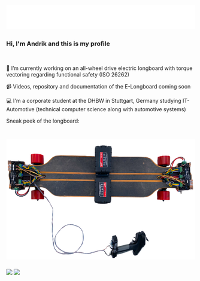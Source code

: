 <h1 align="center">
  <img src="https://raw.githubusercontent.com/AndrikSeeger/AndrikSeeger/master/name.svg" alt="Marton Lederer" />
</h1>

### Hi, I'm Andrik and this is my profile
<img src="https://komarev.com/ghpvc/?username=AndrikSeeger&style=flat-square&color=blue" alt=""/>

🔭 I’m currently working on an all-wheel drive electric longboard with torque vectoring regarding functional safety (ISO 26262)

📹 Videos, repository and documentation of the E-Longboard coming soon

💻 I'm a corporate student at the DHBW in Stuttgart, Germany studying IT-Automotive (technical computer science along with automotive systems)


Sneak peek of the longboard:
<h1 align="center">
  <img src="https://raw.githubusercontent.com/AndrikSeeger/AndrikSeeger/master/Sneak_Peek_Longboard.png" alt="Marton Lederer" />
</h1>

<img src="https://github-readme-stats.vercel.app/api?username=andrikseeger&hide=prs,issues&count_private=true&show_icons=true&theme=github_dark&&shbm_iconsatrue&title_coloraffffffBicon_colorsbb2acfBtext_coloradaf7dc3bg_color=191919-y">

<img src="https://github-readme-stats.vercel.app/api/top-langs/?username=andrikseeger&theme=github_dark&hide=makefile&langs_count=10">
